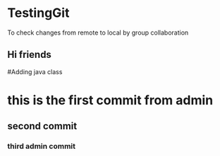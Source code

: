 # TestingGit
To check changes from remote to local by group collaboration

## Hi friends
#Adding java class

# this is the first commit from admin

## second commit

### third admin commit